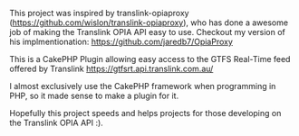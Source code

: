 This project was inspired by translink-opiaproxy (https://github.com/wislon/translink-opiaproxy), who has done a awesome job of making the Translink OPIA API easy to use.
Checkout my version of his implmentionation: https://github.com/jaredb7/OpiaProxy

This is a CakePHP Plugin allowing easy access to the GTFS Real-Time feed offered by Translink
https://gtfsrt.api.translink.com.au/

I almost exclusively use the CakePHP framework when programming in PHP, so it made sense to make a plugin for it.

Hopefully this project speeds and helps projects for those developing on the Translink OPIA API :).
